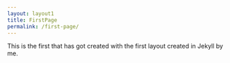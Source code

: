 ```yaml
---
layout: layout1
title: FirstPage
permalink: /first-page/
---
```


This is the first that has got created with the first layout created in Jekyll by me.